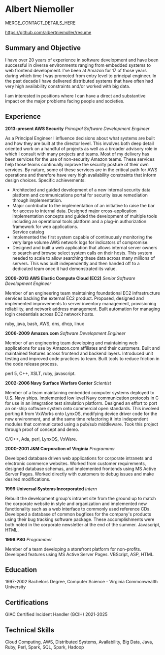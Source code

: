 # Albert Niemoller

MERGE_CONTACT_DETAILS_HERE

https://github.com/albertniemoller/resume

## Summary and Objective

I have over 20 years of experience in software development and have been
successful in diverse environments ranging from embedded systems to web frontend
development. I've been at Amazon for 17 of those years during which time I was
promoted from entry level to principal engineer. In the past decade I have
delivered distributed systems that have often had very high availability
constraints and/or worked with big data. 

I am interested in positions where I can have a direct and substantive 
impact on the major problems facing people and societies.

## Experience

**2013-present AWS Security** *Principal Software Development Engineer*

As a Principal Engineer I influence decisions about what systems are built and
how they are built at the director level. This involves both deep detail
oriented work on a handful of projects as well as a broader advisory role in
which I consult with many projects and teams. Most of my delivery has been 
services for the use of non-security Amazon teams. These services help those 
teams continually improve the security posture of their own services. By nature,
some of these services are in the critical path for AWS operations and therefore
have very high availability constraints that inform design choices. Specific
achievements:

+ Architected and guided development of a new internal security data platform
and communications portal for security issue remediation through implementation.
+ Major contributor to the implementation of an initiative to raise the bar for
access to internal data. Designed major cross-application implementation
concepts and guided the development of multiple tools including an operational
tools platform and a plug-in authorization framework for web applications.  
Service catalog
+ Implemented the first system capable of continuously monitoring the very large
volume AWS network logs for indicators of compromise. 
+ Designed and built a web application that allows internal server owners to
search and browse select system calls on their hosts. This system needed to
scale to allow searching these data across many millions of servers. This was
built independently and then handed off to a dedicated team once it had
demonstrated its value. 

**2009-2013 AWS Elastic Compute Cloud (EC2)** *Senior Software Development Engineer*

Member of an engineering team maintaining foundational EC2 infrastructure
services backing the external EC2 product.  Proposed, designed and implemented
improvements to server inventory management, provisioning reliability, and
network address management.  Built automation for managing login credentials
across EC2 network hosts. 

ruby, java, bash, AWS, dns, dhcp, linux

**2006-2009 Amazon.com** *Software Development Engineer*

Member of an engineering team developing and maintaining web applications for
use by Amazon.com affiliates and their customers. Built and maintained features
across frontend and backend layers. Introduced unit testing and improved code
practices to team. Built tools to reduce friction in the code release process. 

perl 5, C++, XSLT, ruby, javascript.

**2002-2006 Navy Surface Warfare Center** *Scientist*

Member of a team maintaining embedded computer systems deployed to U.S. Navy
ships. Implemented low level Navy communication protocols in C for use in an
integration test simulation platform. Designed an effort to port an on-ship
software system onto commercial open standards. This involved porting it from
VxWorks onto LynxOS, modifying device driver code for the new environment, and
at the same time refactoring it into independent modules that communicated using
a pub/sub middleware. Took this project through proof of concept and demo. 

 C/C++, Ada, perl, LynxOS, VxWare. 

**2000-2001 J&M Corporation of Virginia** *Programmer*

Developed database driven web applications for corporate intranets and electronic 
commerce websites. Worked from customer requirements, designed database schemas,
and implemented frontends using MS Active Server Pages. Worked directly with
customers to debug issues and make desired modifications.

**1999 Universal Systems Incorporated** *Intern*

Rebuilt the development group's intranet site from the ground up to match the corporate 
website in style and organization and implemented new functionality such as a web 
interface to commonly used reference CDs. Developed a database of common
bugfixes for the company's products using their bug tracking software package. These 
accomplishments were both noted in the corporate newsletter at the end of the
summer. Javascript, HTML.

**1998 PSG** *Programmer*

Member of a team developing a storefront platform for non-profits. Developed
features using MS Active Server Pages. VBScript, ASP, HTML.

## Education

1997-2002 Bachelors Degree, Computer Science - Virginia Commonwealth University

## Certifications

GIAC Certified Incident Handler (GCIH) 2021-2025

## Technical Skills

Cloud Computing, AWS, Distributed Systems, Availability, Big Data, Java, Ruby, Perl, Spark, SQL, Spark, Hadoop